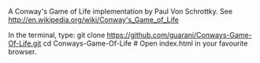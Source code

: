 A Conway's Game of Life implementation by Paul Von Schrottky.
See http://en.wikipedia.org/wiki/Conway's_Game_of_Life

In the terminal, type:
	git clone https://github.com/guarani/Conways-Game-Of-Life.git
	cd Conways-Game-Of-Life
	# Open index.html in your favourite browser.					
